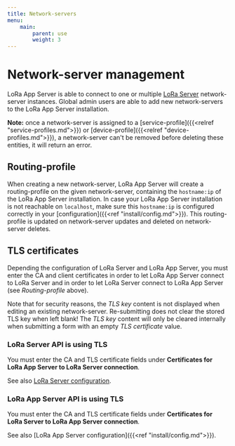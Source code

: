 ```yaml
---
title: Network-servers
menu:
    main:
        parent: use
        weight: 3
---
```


# Network-server management

LoRa App Server is able to connect to one or multiple [LoRa Server](/loraserver/)
network-server instances. Global admin users are able to add new
network-servers to the LoRa App Server installation.

**Note:** once a network-server is assigned to a
[service-profile]({{<relref "service-profiles.md">}}) or
[device-profile]({{<relref "device-profiles.md">}}), a network-server can't
be removed before deleting these entities, it will return an error.

## Routing-profile

When creating a new network-server, LoRa App Server will create a
routing-profile on the given network-server, containing the `hostname:ip`
of the LoRa App Server installation. In case your LoRa App Server installation
is not reachable on `localhost`, make sure this `hostname:ip` is configured
correctly in your [configuration]({{<ref "install/config.md">}}).
This routing-profile is updated on network-server updates and deleted on
network-server deletes.

## TLS certificates

Depending the configuration of LoRa Server and LoRa App Server, you must enter
the CA and client certificates in order to let LoRa App Server connect to
LoRa Server and in order to let LoRa Server connect to LoRa App Server
(see *Routing-profile* above).

Note that for security reasons, the *TLS key* content is not displayed
when editing an existing network-server. Re-submitting does not clear the
stored TLS key when left blank! The *TLS key* content will only be cleared
internally when submitting a form with an empty *TLS certificate* value.

### LoRa Server API is using TLS

You must enter the CA and TLS certificate fields under
**Certificates for LoRa App Server to LoRa Server connection**.

See also [LoRa Server configuration](https://docs.loraserver.io/loraserver/install/config/).

### LoRa App Server API is using TLS

You must enter the CA and TLS certificate fields under
**Certificates for LoRa Server to LoRa App Server connection**.

See also [LoRa App Server configuration]({{<ref "install/config.md">}}).
